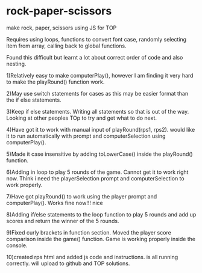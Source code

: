 # rock-paper-scissors
make rock, paper, scissors using JS for TOP

Requires using loops, functions to convert font case, randomly selecting item from array, calling back to global functions.

Found this difficult but learnt a lot about correct order of code and also nesting.

1)Relatively easy to make computerPlay(), however I am finding it very hard to make the playRound() function work.

2)May use switch statements for cases as this may be easier format than the if else statements.

3)Keep if else statements. Writing all statements so that is out of the way. Looking at other peoples TOp to try and get what to do next.

4)Have got it to work with manual input of playRound(rps1, rps2). would like it to run automatically with prompt and computerSelection using computerPlay().

5)Made it case insensitive by adding toLowerCase() inside the playRound() function.

6)Adding in loop to play 5 rounds of the game. Cannot get it to work right now. Think i need the playerSelection prompt and computerSelection to work properly. 

7)Have got playRound() to work using the player prompt and computerPlay(). Works fine now!!! nice

8)Adding if/else statements to the loop function to play 5 rounds and add up scores and return the winner of the 5 rounds.

9)Fixed curly brackets in function section. Moved the player score comparison inside the game() function. Game is working properly inside the console.

10)created rps html and added js code and instructions. is all running correctly. will upload to github and TOP solutions.
